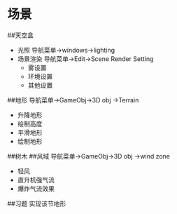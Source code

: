 # 场景
##天空盒
- 光照 导航菜单->windows->lighting
- 场景渲染 导航菜单->Edit->Scene Render Setting
  - 雾设置
  - 环境设置
  - 其他设置
 
##地形
导航菜单->GameObj->3D obj ->Terrain
- 升降地形
- 绘制高度
- 平滑地形
- 绘制地形

##树木
##风域
导航菜单->GameObj->3D obj ->wind zone
- 轻风
- 直升机强气流
- 爆炸气流效果



##习题
实现该节地形


